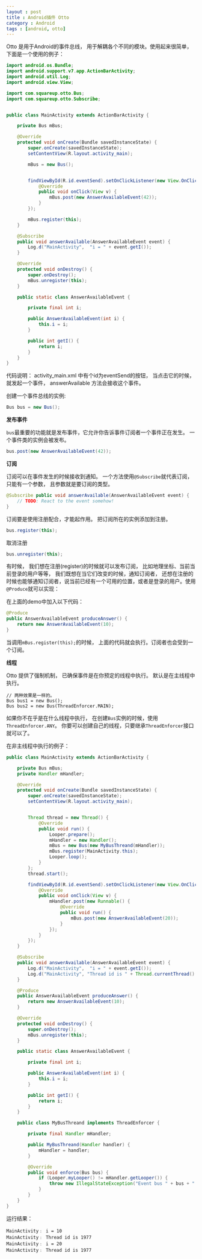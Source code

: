 ```yaml
---
layout : post
title : Android插件 Otto
category : Android
tags : [android, otto]
---
```


Otto 是用于Android的事件总线， 用于解耦各个不同的模块。使用起来很简单， 下面是一个使用的例子：

```java
import android.os.Bundle;
import android.support.v7.app.ActionBarActivity;
import android.util.Log;
import android.view.View;

import com.squareup.otto.Bus;
import com.squareup.otto.Subscribe;


public class MainActivity extends ActionBarActivity {

    private Bus mBus;

    @Override
    protected void onCreate(Bundle savedInstanceState) {
        super.onCreate(savedInstanceState);
        setContentView(R.layout.activity_main);

        mBus = new Bus();


        findViewById(R.id.eventSend).setOnClickListener(new View.OnClickListener() {
            @Override
            public void onClick(View v) {
                mBus.post(new AnswerAvailableEvent(42));
            }
        });

        mBus.register(this);
    }

    @Subscribe
    public void answerAvailable(AnswerAvailableEvent event) {
        Log.d("MainActivity",  "i = " + event.getI());
    }

    @Override
    protected void onDestroy() {
        super.onDestroy();
        mBus.unregister(this);
    }

    public static class AnswerAvailableEvent {

        private final int i;

        public AnswerAvailableEvent(int i) {
            this.i = i;
        }

        public int getI() {
            return i;
        }
    }
}
```

代码说明：
activity_main.xml 中有个id为eventSend的按钮， 当点击它的时候，就发起一个事件， answerAvailable 方法会接收这个事件。


创建一个事件总线的实例:

```java
Bus bus = new Bus();
```

__发布事件__

`bus`最重要的功能就是发布事件，它允许你告诉事件订阅者一个事件正在发生。
一个事件类的实例会被发布。

```java
bus.post(new AnswerAvailableEvent(42));
```


__订阅__

订阅可以在事件发生的时候接收到通知。 一个方法使用`@Subscribe`就代表订阅，只能有一个参数， 且参数就是要订阅的类型。

```java
@Subscribe public void answerAvailable(AnswerAvailableEvent event) {
    // TODO: React to the event somehow!
}
```

订阅要是使用注册配合，才能起作用。
把订阅所在的实例添加到注册。

```java
bus.register(this);
```

取消注册

```java
bus.unregister(this);
```

有时候， 我们想在注册(register)的时候就可以发布订阅， 比如地理坐标、当前当前登录的用户等等，
我们既想在当它们改变的时候，通知订阅者， 还想在注册的时候也能够通知订阅者，说当前已经有一个可用的位置，或者是登录的用户。使用`@Produce`就可以实现：

在上面的demo中加入以下代码：

```java
@Produce
public AnswerAvailableEvent produceAnswer() {
    return new AnswerAvailableEvent(10);
}
```

当调用`mBus.register(this);`的时候， 上面的代码就会执行。订阅者也会受到一个订阅。

__线程__

Otto 提供了强制机制， 已确保事件是在你预定的线程中执行。 默认是在主线程中执行。

```
// 两种效果是一样的。
Bus bus1 = new Bus();
Bus bus2 = new Bus(ThreadEnforcer.MAIN);
```

如果你不在乎是在什么线程中执行， 在创建`Bus`实例的时候，使用`ThreadEnforcer.ANY`。 你要可以创建自己的线程，只要继承`ThreadEnforcer`接口就可以了。

在非主线程中执行的例子：


```java
public class MainActivity extends ActionBarActivity {

    private Bus mBus;
    private Handler mHandler;

    @Override
    protected void onCreate(Bundle savedInstanceState) {
        super.onCreate(savedInstanceState);
        setContentView(R.layout.activity_main);


        Thread thread = new Thread() {
            @Override
            public void run() {
                Looper.prepare();
                mHandler = new Handler();
                mBus = new Bus(new MyBusThreand(mHandler));
                mBus.register(MainActivity.this);
                Looper.loop();
            }
        };
        thread.start();

        findViewById(R.id.eventSend).setOnClickListener(new View.OnClickListener() {
            @Override
            public void onClick(View v) {
                mHandler.post(new Runnable() {
                    @Override
                    public void run() {
                        mBus.post(new AnswerAvailableEvent(20));
                    }
                });
            }
        });
    }

    @Subscribe
    public void answerAvailable(AnswerAvailableEvent event) {
        Log.d("MainActivity",  "i = " + event.getI());
        Log.d("MainActivity", "Thread id is " + Thread.currentThread().getId());
    }

    @Produce
    public AnswerAvailableEvent produceAnswer() {
        return new AnswerAvailableEvent(10);
    }

    @Override
    protected void onDestroy() {
        super.onDestroy();
        mBus.unregister(this);
    }

    public static class AnswerAvailableEvent {

        private final int i;

        public AnswerAvailableEvent(int i) {
            this.i = i;
        }

        public int getI() {
            return i;
        }
    }

    public class MyBusThreand implements ThreadEnforcer {

        private final Handler mHandler;

        public MyBusThreand(Handler handler) {
            mHandler = handler;
        }

        @Override
        public void enforce(Bus bus) {
            if (Looper.myLooper() != mHandler.getLooper()) {
                throw new IllegalStateException("Event bus " + bus + " accessed from not thread " + Looper.myLooper());
            }
        }
    }
}
```

运行结果：

```
MainActivity﹕ i = 10
MainActivity﹕ Thread id is 1977
MainActivity﹕ i = 20
MainActivity﹕ Thread id is 1977
```

